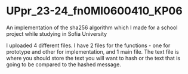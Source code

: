 # UPpr_23-24_fn0MI0600410_KP06
An implementation of the sha256 algorithm which I made for a school project while studying in Sofia University

I uploaded 4 different files. 
I have 2 files for the functions - one for prototype and other for implementation, and 1 main file. The text file is where you should store the text you will want to hash or the text that is going to be compared to the hashed message.
